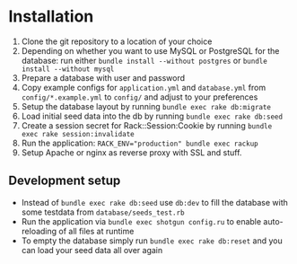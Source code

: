 # Installation

1. Clone the git repository to a location of your choice
2. Depending on whether you want to use MySQL or PostgreSQL for the database:
   run either `bundle install --without postgres` or `bundle install --without mysql`
3. Prepare a database with user and password
4. Copy example configs for `application.yml` and `database.yml` from `config/*.example.yml` to `config/` and adjust to your preferences
5. Setup the database layout by running `bundle exec rake db:migrate`
6. Load initial seed data into the db by running `bundle exec rake db:seed`
7. Create a session secret for Rack::Session:Cookie by running `bundle exec rake session:invalidate`
8. Run the application: `RACK_ENV="production" bundle exec rackup`
9. Setup Apache or nginx as reverse proxy with SSL and stuff.


## Development setup

+ Instead of `bundle exec rake db:seed` use `db:dev` to fill the database with some testdata from `database/seeds_test.rb`
+ Run the application via `bundle exec shotgun config.ru` to enable auto-reloading of all files at runtime
+ To empty the database simply run `bundle exec rake db:reset` and you can load your seed data all over again
